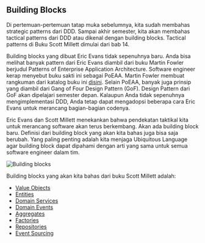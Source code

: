 ## Building Blocks

Di pertemuan-pertemuan tatap muka sebelumnya, kita sudah membahas strategic patterns dari DDD. Sampai akhir semester, kita akan membahas tactical patterns dari DDD atau dikenal dengan building blocks. Tactical patterns di Buku Scott Millett dimulai dari bab 14.

Building blocks yang dibuat Eric Evans tidak sepenuhnya baru. Anda bisa melihat banyak pattern dari Eric Evans diambil dari buku Martin Fowler berjudul Patterns of Enterprise Application Architecture. Software engineer kerap menyebut buku sakti ini sebagai PoEAA. Martin Fowler membuat rangkuman dari katalog buku ini [disini](https://www.martinfowler.com/eaaCatalog/). Selain PoEAA, banyak juga prinsip yang diambil dari Gang of Four Design Pattern (GoF). Design Pattern dari GoF akan dipelajari semester depan. Kalaupun Anda tidak sepenuhnya mengimplementasi DDD, Anda tetap dapat mengadopsi beberapa cara Eric Evans untuk merancang bagian-bagian codenya.

Eric Evans dan Scott Millett menekankan bahwa pendekatan taktikal kita untuk merancang software akan terus berkembang. Akan ada building block baru. Definisi dari building block yang akan kita bahas juga bisa saja berubah. Yang paling penting adalah kita menjaga Ubiquitous Language agar building block dapat dipahami dengan arti yang sama untuk semua software engineer dalam tim.

![Building blocks](img/building_blocks.PNG)

Building blocks yang akan kita bahas dari buku Scott Millett adalah:

- [Value Objects](../15_value_objects)
- [Entities](../16_entities)
- [Domain Services](../17_domain_services)
- [Domain Events](../18_domain_events)
- [Aggregates](../19_aggregates)
- [Factories](../20_factories)
- [Repositories](../21_repositories)
- [Event Sourcing](../22_event_sourcing)
